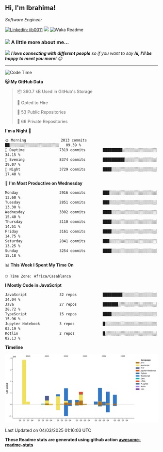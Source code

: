 <h2>Hi, I'm Ibrahima! </h2>
<p><em>Software Engineer 
</em></p>


[![Linkedin: iib0011](https://img.shields.io/badge/-iib0011-blue?style=flat-square&logo=Linkedin&logoColor=white&link=https://www.linkedin.com/in/iib0011/)](https://www.linkedin.com/in/iib0011/)
![](https://visitor-badge.glitch.me/badge?page_id=iib0011)
![Waka Readme](https://github.com/iib0011/iib0011/workflows/Waka%20Readme/badge.svg)


### <img src="https://media.giphy.com/media/VgCDAzcKvsR6OM0uWg/giphy.gif" width="50"> A little more about me...  


<img src="https://media.giphy.com/media/LnQjpWaON8nhr21vNW/giphy.gif" width="60"> <em><b>I love connecting with different people</b> so if you want to say <b>hi, I'll be happy to meet you more!</b> 😊</em>

---
<!--START_SECTION:waka-->
![Code Time](http://img.shields.io/badge/Code%20Time-4%2C463%20hrs%2032%20mins-blue)

**🐱 My GitHub Data** 

> 📦 360.7 kB Used in GitHub's Storage 
 > 
> 💼 Opted to Hire
 > 
> 📜 53 Public Repositories 
 > 
> 🔑 66 Private Repositories 
 > 
**I'm a Night 🦉** 

```text
🌞 Morning                2013 commits        ██░░░░░░░░░░░░░░░░░░░░░░░   09.39 % 
🌆 Daytime                7319 commits        █████████░░░░░░░░░░░░░░░░   34.15 % 
🌃 Evening                8374 commits        ██████████░░░░░░░░░░░░░░░   39.07 % 
🌙 Night                  3729 commits        ████░░░░░░░░░░░░░░░░░░░░░   17.40 % 
```
📅 **I'm Most Productive on Wednesday** 

```text
Monday                   2916 commits        ███░░░░░░░░░░░░░░░░░░░░░░   13.60 % 
Tuesday                  2851 commits        ███░░░░░░░░░░░░░░░░░░░░░░   13.30 % 
Wednesday                3302 commits        ████░░░░░░░░░░░░░░░░░░░░░   15.40 % 
Thursday                 3110 commits        ████░░░░░░░░░░░░░░░░░░░░░   14.51 % 
Friday                   3161 commits        ████░░░░░░░░░░░░░░░░░░░░░   14.75 % 
Saturday                 2841 commits        ███░░░░░░░░░░░░░░░░░░░░░░   13.25 % 
Sunday                   3254 commits        ████░░░░░░░░░░░░░░░░░░░░░   15.18 % 
```


📊 **This Week I Spent My Time On** 

```text
🕑︎ Time Zone: Africa/Casablanca
```

**I Mostly Code in JavaScript** 

```text
JavaScript               32 repos            █████████░░░░░░░░░░░░░░░░   34.04 % 
Java                     27 repos            ███████░░░░░░░░░░░░░░░░░░   28.72 % 
TypeScript               15 repos            ████░░░░░░░░░░░░░░░░░░░░░   15.96 % 
Jupyter Notebook         3 repos             █░░░░░░░░░░░░░░░░░░░░░░░░   03.19 % 
Kotlin                   2 repos             █░░░░░░░░░░░░░░░░░░░░░░░░   02.13 % 
```



**Timeline**

![Lines of Code chart](https://raw.githubusercontent.com/iib0011/iib0011/master/assets/bar_graph.png)


 Last Updated on 04/03/2025 01:16:03 UTC
<!--END_SECTION:waka-->

**These Readme stats are generated using github action [awesome-readme-stats](https://github.com/iib0011/waka-readme-stats)**
